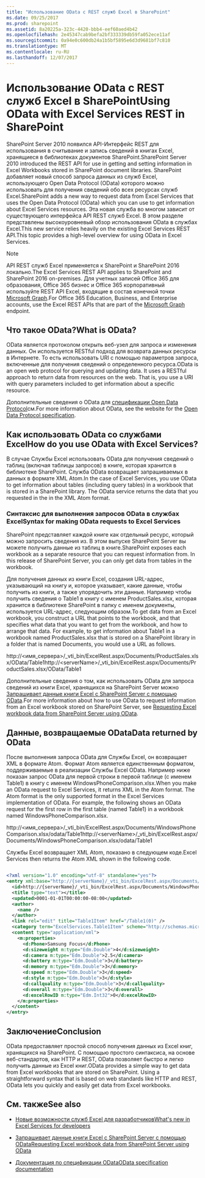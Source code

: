 ```yaml
---
title: "Использование OData с REST служб Excel в SharePoint"
ms.date: 09/25/2017
ms.prod: sharepoint
ms.assetid: 8a20225a-323c-4420-bbb4-eef60aed4b42
ms.openlocfilehash: 2e45347cab9befa2bf333339db59fa052ece11af
ms.sourcegitcommit: 0a94e0c600db24a1b5bf5895e6d3d9681bf7c810
ms.translationtype: MT
ms.contentlocale: ru-RU
ms.lasthandoff: 12/07/2017
---
```

# <a name="using-odata-with-excel-services-rest-in-sharepoint"></a><span data-ttu-id="7aec5-102">Использование OData с REST служб Excel в SharePoint</span><span class="sxs-lookup"><span data-stu-id="7aec5-102">Using OData with Excel Services REST in SharePoint</span></span>
<span data-ttu-id="7aec5-103">SharePoint Server 2010 появился API-Интерфейс REST для использования в считывание и запись сведений в книгах Excel, хранящиеся в библиотеках документов SharePoint.</span><span class="sxs-lookup"><span data-stu-id="7aec5-103">SharePoint Server 2010 introduced the REST API for use in getting and setting information in Excel Workbooks stored in SharePoint document libraries.</span></span> <span data-ttu-id="7aec5-104">SharePoint добавляет новый способ запроса данных из служб Excel, использующего Open Data Protocol (OData) которого можно использовать для получения сведений обо всех ресурсах служб Excel.</span><span class="sxs-lookup"><span data-stu-id="7aec5-104">SharePoint adds a new way to request data from Excel Services that uses the Open Data Protocol (OData) which you can use to get information about Excel Services resources.</span></span> <span data-ttu-id="7aec5-105">Эта новая служба во многом зависит от существующего интерфейса API REST служб Excel. В этом разделе представлены высокоуровневый обзор использования OData в службах Excel.</span><span class="sxs-lookup"><span data-stu-id="7aec5-105">This new service relies heavily on the existing Excel Services REST API.This topic provides a high-level overview for using OData in Excel Services.</span></span>

> [!NOTE] 
> <span data-ttu-id="7aec5-106">API REST служб Excel применяется к SharePoint и SharePoint 2016 локально.</span><span class="sxs-lookup"><span data-stu-id="7aec5-106">The Excel Services REST API applies to SharePoint and SharePoint 2016 on-premises.</span></span> <span data-ttu-id="7aec5-107">Для учетных записей Office 365 для образования, Office 365 бизнес и Office 365 корпоративный используйте REST API Excel, входящие в состав конечной точки [Microsoft Graph](http://graph.microsoft.io/en-us/docs/api-reference/v1.0/resources/excel).</span><span class="sxs-lookup"><span data-stu-id="7aec5-107">For Office 365 Education, Business, and Enterprise accounts, use the Excel REST APIs that are part of the  [Microsoft Graph](http://graph.microsoft.io/en-us/docs/api-reference/v1.0/resources/excel) endpoint.</span></span>
  
    
    


## <a name="what-is-odata"></a><span data-ttu-id="7aec5-108">Что такое OData?</span><span class="sxs-lookup"><span data-stu-id="7aec5-108">What is OData?</span></span>
<span data-ttu-id="7aec5-109"><a name="xlsWhatIsOdata"> </a></span><span class="sxs-lookup"><span data-stu-id="7aec5-109"></span></span>

<span data-ttu-id="7aec5-p103">OData является протоколом открыть веб-узел для запроса и изменения данных. Он используется RESTful подход для возврата данных ресурсы в Интернете. То есть использовать URI с помощью параметров запроса, включенные для получения сведений о определенного ресурса.</span><span class="sxs-lookup"><span data-stu-id="7aec5-p103">OData is an open web protocol for querying and updating data. It uses a RESTful approach to return data from resources on the web. That is, you use a URI with query parameters included to get information about a specific resource.</span></span>
  
    
    
<span data-ttu-id="7aec5-113">Дополнительные сведения о OData для  [спецификации Open Data Protocol](http://www.odata.org)см.</span><span class="sxs-lookup"><span data-stu-id="7aec5-113">For more information about OData, see the website for the  [Open Data Protocol specification](http://www.odata.org).</span></span>
  
    
    

## <a name="how-do-you-use-odata-with-excel-services"></a><span data-ttu-id="7aec5-114">Как использовать OData со службами Excel</span><span class="sxs-lookup"><span data-stu-id="7aec5-114">How do you use OData with Excel Services?</span></span>
<span data-ttu-id="7aec5-115"><a name="xlsHowUseOdata"> </a></span><span class="sxs-lookup"><span data-stu-id="7aec5-115"></span></span>

<span data-ttu-id="7aec5-p104">В случае Службы Excel использовать OData для получения сведений о таблиц (включая таблицы запросов) в книге, которая хранится в библиотеке SharePoint. Служба OData возвращает запрашиваемых в данных в формате XML Atom.</span><span class="sxs-lookup"><span data-stu-id="7aec5-p104">In the case of Excel Services, you use OData to get information about tables (including query tables) in a workbook that is stored in a SharePoint library. The OData service returns the data that you requested in the in the XML Atom format.</span></span>
  
    
    

### <a name="syntax-for-making-odata-requests-to-excel-services"></a><span data-ttu-id="7aec5-118">Синтаксис для выполнения запросов OData в службах Excel</span><span class="sxs-lookup"><span data-stu-id="7aec5-118">Syntax for making OData requests to Excel Services</span></span>
<span data-ttu-id="7aec5-119"><a name="xlsOdataSyntax"> </a></span><span class="sxs-lookup"><span data-stu-id="7aec5-119"></span></span>

<span data-ttu-id="7aec5-p105">SharePoint представляет каждой книге как отдельный ресурс, который можно запросить сведения из. В этом выпуске SharePoint Server вы можете получить данные из таблиц в книге.</span><span class="sxs-lookup"><span data-stu-id="7aec5-p105">SharePoint exposes each workbook as a separate resource that you can request information from. In this release of SharePoint Server, you can only get data from tables in the workbook.</span></span>
  
    
    
<span data-ttu-id="7aec5-p106">Для получения данных из книги Excel, создания URL-адрес, указывающий на книгу и, которое указывает, какие данные, чтобы получить из книги, а также упорядочить эти данные. Например чтобы получить сведения о Table1 в книгу с именем ProductSales.xlsx, которая хранится в библиотеке SharePoint в папку с именем документы, используется URL-адрес, следующим образом.</span><span class="sxs-lookup"><span data-stu-id="7aec5-p106">To get data from an Excel workbook, you construct a URL that points to the workbook, and that specifies what data that you want to get from the workbook, and how to arrange that data. For example, to get information about Table1 in a workbook named ProductSales.xlsx that is stored on a SharePoint library in a folder that is named Documents, you would use a URL as follows.</span></span>
  
    
    
<span data-ttu-id="7aec5-124">http://\<имя_сервера\>/_vti_bin/ExcelRest.aspx/Documents/ProductSales.xlsx/OData/Table1</span><span class="sxs-lookup"><span data-stu-id="7aec5-124">http://\<serverName\>/_vti_bin/ExcelRest.aspx/Documents/ProductSales.xlsx/OData/Table1</span></span>
  
    
    
<span data-ttu-id="7aec5-125">Дополнительные сведения о том, как использовать OData для запроса сведений из книги Excel, хранящихся на SharePoint Server можно  [Запрашивает данные книги Excel с SharePoint Server с помощью OData](requesting-excel-workbook-data-from-sharepoint-server-using-odata.md).</span><span class="sxs-lookup"><span data-stu-id="7aec5-125">For more information about how to use OData to request information from an Excel workbook stored on SharePoint Server, see  [Requesting Excel workbook data from SharePoint Server using OData](requesting-excel-workbook-data-from-sharepoint-server-using-odata.md).</span></span>
  
    
    

## <a name="data-returned-by-odata"></a><span data-ttu-id="7aec5-126">Данные, возвращаемые OData</span><span class="sxs-lookup"><span data-stu-id="7aec5-126">Data returned by OData</span></span>
<span data-ttu-id="7aec5-127"><a name="xlsOdataReturnData"> </a></span><span class="sxs-lookup"><span data-stu-id="7aec5-127"></span></span>

<span data-ttu-id="7aec5-p107">После выполнения запроса OData для Службы Excel, он возвращает XML в формате Atom. Формат Atom является единственным форматом, поддерживаемые в реализации Службы Excel OData. Например ниже показан запрос OData для первой строки в первой таблице (с именем Table1) в книгу с именем WindowsPhoneComparison.xlsx.</span><span class="sxs-lookup"><span data-stu-id="7aec5-p107">When you make an OData request to Excel Services, it returns XML in the Atom format. The Atom format is the only supported format in the Excel Services implementation of OData. For example, the following shows an OData request for the first row in the first table (named Table1) in a workbook named WindowsPhoneComparison.xlsx.</span></span>
  
    
    
<span data-ttu-id="7aec5-131">http://\<имя_сервера\>/_vti_bin/ExcelRest.aspx/Documents/WindowsPhoneComparison.xlsx/odata/Table1</span><span class="sxs-lookup"><span data-stu-id="7aec5-131">http://\<serverName\>/_vti_bin/ExcelRest.aspx/Documents/WindowsPhoneComparison.xlsx/odata/Table1</span></span>
  
    
    
<span data-ttu-id="7aec5-132">Службы Excel возвращает XML Atom, показано в следующем коде.</span><span class="sxs-lookup"><span data-stu-id="7aec5-132">Excel Services then returns the Atom XML shown in the following code.</span></span>
  
    
    



```XML

<?xml version="1.0" encoding="utf-8" standalone="yes"?>
<entry xml:base="http://{serverName}/_vti_bin/ExcelRest.aspx/Documents/WindowsPhoneComparison.xlsx/OData" xmlns:d="http://schemas.microsoft.com/ado/2007/08/dataservices" xmlns:m="http://schemas.microsoft.com/ado/2007/08/dataservices/metadata" m:etag="W/&amp;quot;datetime'0001-01-01T00%3A00%3A00'&amp;quot;" xmlns="http://www.w3.org/2005/Atom">
  <id>http://{serverName}/_vti_bin/ExcelRest.aspx/Documents/WindowsPhoneComparison.xlsx/OData/Table1(0)</id>
  <title type="text"></title>
  <updated>0001-01-01T00:00:00-08:00</updated>
  <author>
    <name />
  </author>
  <link rel="edit" title="Table1Item" href="/Table1(0)" />
  <category term="ExcelServices.Table1Item" scheme="http://schemas.microsoft.com/ado/2007/08/dataservices/scheme" />
  <content type="application/xml">
    <m:properties>
      <d:Phone>Samsung Focus</d:Phone>
      <d:sizeweight m:type="Edm.Double">4</d:sizeweight>
      <d:camera m:type="Edm.Double">2.5</d:camera>
      <d:battery m:type="Edm.Double">3</d:battery>
      <d:memory m:type="Edm.Double">3</d:memory>
      <d:speed m:type="Edm.Double">3</d:speed>
      <d:style m:type="Edm.Double">3</d:style>
      <d:callquality m:type="Edm.Double">3</d:callquality>
      <d:overall m:type="Edm.Double">3</d:overall>
      <d:excelRowID m:type="Edm.Int32">0</d:excelRowID>
    </m:properties>
  </content>
</entry>

```


## <a name="conclusion"></a><span data-ttu-id="7aec5-133">Заключение</span><span class="sxs-lookup"><span data-stu-id="7aec5-133">Conclusion</span></span>
<span data-ttu-id="7aec5-134"><a name="xlsOdataReturnData"> </a></span><span class="sxs-lookup"><span data-stu-id="7aec5-134"></span></span>

<span data-ttu-id="7aec5-p108">OData предоставляет простой способ получения данных из Excel книг, хранящихся на SharePoint. С помощью простого синтаксиса, на основе веб-стандартов, как HTTP и REST, OData позволяет быстро и легко получить данные из Excel книг.</span><span class="sxs-lookup"><span data-stu-id="7aec5-p108">OData provides a simple way to get data from Excel workbooks that are stored on SharePoint. Using a straightforward syntax that is based on web standards like HTTP and REST, OData lets you quickly and easily get data from Excel workbooks.</span></span>
  
    
    

## <a name="see-also"></a><span data-ttu-id="7aec5-137">См. также</span><span class="sxs-lookup"><span data-stu-id="7aec5-137">See also</span></span>
<span data-ttu-id="7aec5-138"><a name="xlsOdataAddRes"> </a></span><span class="sxs-lookup"><span data-stu-id="7aec5-138"></span></span>


-  [<span data-ttu-id="7aec5-139">Новые возможности служб Excel для разработчиков</span><span class="sxs-lookup"><span data-stu-id="7aec5-139">What's new in Excel Services for developers</span></span>](http://msdn.microsoft.com/library/09e96c8b-cb55-4fd1-a797-b50fbf0f9296.aspx)
    
  
-  [<span data-ttu-id="7aec5-140">Запрашивает данные книги Excel с SharePoint Server с помощью OData</span><span class="sxs-lookup"><span data-stu-id="7aec5-140">Requesting Excel workbook data from SharePoint Server using OData</span></span>](requesting-excel-workbook-data-from-sharepoint-server-using-odata.md)
    
  
-  [<span data-ttu-id="7aec5-141">Документация по спецификации OData</span><span class="sxs-lookup"><span data-stu-id="7aec5-141">OData specification documentation</span></span>](http://www.odata.org)
    
  

